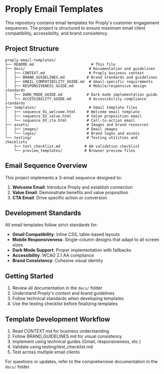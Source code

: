 # Proply Email Templates

This repository contains email templates for Proply's customer engagement sequences. The project is structured to ensure maximum email client compatibility, accessibility, and brand consistency.

## Project Structure

```
proply-email-templates/
├── README.md                          # This file
├── docs/                             # Documentation and guidelines
│   ├── CONTEXT.md                    # Proply business context
│   ├── BRAND_GUIDELINES.md          # Brand standards and guidelines
│   ├── GMAIL_COMPATIBILITY_GUIDE.md  # Gmail-specific requirements
│   ├── RESPONSIVENESS_GUIDE.md       # Mobile/responsive design standards
│   ├── DARK_MODE_GUIDE.md           # Dark mode implementation guide
│   └── ACCESSIBILITY_GUIDE.md        # Accessibility compliance standards
├── templates/                        # Email template files
│   ├── sequence_01_welcome.html     # Welcome email template
│   ├── sequence_02_value.html       # Value proposition email
│   └── sequence_03_cta.html         # Call-to-action email
├── assets/                          # Images and brand resources
│   ├── images/                      # Email images
│   └── logos/                       # Brand logos and assets
└── testing/                         # Testing utilities and checklists
    ├── test_checklist.md           # QA validation checklist
    └── preview_templates/          # Browser preview files
```

## Email Sequence Overview

This project implements a 3-email sequence designed to:

1. **Welcome Email**: Introduce Proply and establish connection
2. **Value Email**: Demonstrate benefits and value proposition
3. **CTA Email**: Drive specific action or conversion

## Development Standards

All email templates follow strict standards for:
- **Gmail Compatibility**: Inline CSS, table-based layouts
- **Mobile Responsiveness**: Single-column designs that adapt to all screen sizes
- **Dark Mode Support**: Proper implementation with fallbacks
- **Accessibility**: WCAG 2.1 AA compliance
- **Brand Consistency**: Cohesive visual identity

## Getting Started

1. Review all documentation in the `docs/` folder
2. Understand Proply's context and brand guidelines
3. Follow technical standards when developing templates
4. Use the testing checklist before finalizing templates

## Template Development Workflow

1. Read CONTEXT.md for business understanding
2. Follow BRAND_GUIDELINES.md for visual consistency
3. Implement using technical guides (Gmail, responsiveness, etc.)
4. Validate using testing/test_checklist.md
5. Test across multiple email clients

For questions or updates, refer to the comprehensive documentation in the `docs/` folder.